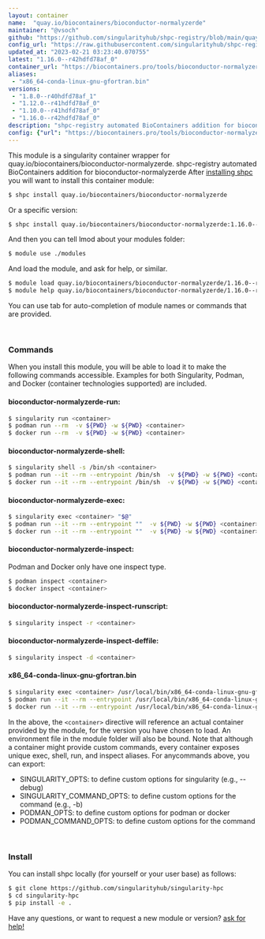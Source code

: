 ```yaml
---
layout: container
name:  "quay.io/biocontainers/bioconductor-normalyzerde"
maintainer: "@vsoch"
github: "https://github.com/singularityhub/shpc-registry/blob/main/quay.io/biocontainers/bioconductor-normalyzerde/container.yaml"
config_url: "https://raw.githubusercontent.com/singularityhub/shpc-registry/main/quay.io/biocontainers/bioconductor-normalyzerde/container.yaml"
updated_at: "2023-02-21 03:23:40.070755"
latest: "1.16.0--r42hdfd78af_0"
container_url: "https://biocontainers.pro/tools/bioconductor-normalyzerde"
aliases:
 - "x86_64-conda-linux-gnu-gfortran.bin"
versions:
 - "1.8.0--r40hdfd78af_1"
 - "1.12.0--r41hdfd78af_0"
 - "1.10.0--r41hdfd78af_0"
 - "1.16.0--r42hdfd78af_0"
description: "shpc-registry automated BioContainers addition for bioconductor-normalyzerde"
config: {"url": "https://biocontainers.pro/tools/bioconductor-normalyzerde", "maintainer": "@vsoch", "description": "shpc-registry automated BioContainers addition for bioconductor-normalyzerde", "latest": {"1.16.0--r42hdfd78af_0": "sha256:ecf06def94ba4bfddd63310354b5b7e9cf2e39ecbdbe8051a97f034d974c711b"}, "tags": {"1.8.0--r40hdfd78af_1": "sha256:90686d98fa3cff795f8b781bf7090468f883aee5dcc796f0d8a955224bf8653a", "1.12.0--r41hdfd78af_0": "sha256:eecd6e09323b90456133fe14d35ae228e45ec61397c4af7dc79d0cb1261b9e9e", "1.10.0--r41hdfd78af_0": "sha256:64a1ce5e5d9bf288157ac7a971aac8d9f30859a0f807143db5a7b4b53a1ba5cd", "1.16.0--r42hdfd78af_0": "sha256:ecf06def94ba4bfddd63310354b5b7e9cf2e39ecbdbe8051a97f034d974c711b"}, "docker": "quay.io/biocontainers/bioconductor-normalyzerde", "aliases": {"x86_64-conda-linux-gnu-gfortran.bin": "/usr/local/bin/x86_64-conda-linux-gnu-gfortran.bin"}}
---
```


This module is a singularity container wrapper for quay.io/biocontainers/bioconductor-normalyzerde.
shpc-registry automated BioContainers addition for bioconductor-normalyzerde
After [installing shpc](#install) you will want to install this container module:


```bash
$ shpc install quay.io/biocontainers/bioconductor-normalyzerde
```

Or a specific version:

```bash
$ shpc install quay.io/biocontainers/bioconductor-normalyzerde:1.16.0--r42hdfd78af_0
```

And then you can tell lmod about your modules folder:

```bash
$ module use ./modules
```

And load the module, and ask for help, or similar.

```bash
$ module load quay.io/biocontainers/bioconductor-normalyzerde/1.16.0--r42hdfd78af_0
$ module help quay.io/biocontainers/bioconductor-normalyzerde/1.16.0--r42hdfd78af_0
```

You can use tab for auto-completion of module names or commands that are provided.

<br>

### Commands

When you install this module, you will be able to load it to make the following commands accessible.
Examples for both Singularity, Podman, and Docker (container technologies supported) are included.

#### bioconductor-normalyzerde-run:

```bash
$ singularity run <container>
$ podman run --rm  -v ${PWD} -w ${PWD} <container>
$ docker run --rm  -v ${PWD} -w ${PWD} <container>
```

#### bioconductor-normalyzerde-shell:

```bash
$ singularity shell -s /bin/sh <container>
$ podman run --it --rm --entrypoint /bin/sh  -v ${PWD} -w ${PWD} <container>
$ docker run --it --rm --entrypoint /bin/sh  -v ${PWD} -w ${PWD} <container>
```

#### bioconductor-normalyzerde-exec:

```bash
$ singularity exec <container> "$@"
$ podman run --it --rm --entrypoint ""  -v ${PWD} -w ${PWD} <container> "$@"
$ docker run --it --rm --entrypoint ""  -v ${PWD} -w ${PWD} <container> "$@"
```

#### bioconductor-normalyzerde-inspect:

Podman and Docker only have one inspect type.

```bash
$ podman inspect <container>
$ docker inspect <container>
```

#### bioconductor-normalyzerde-inspect-runscript:

```bash
$ singularity inspect -r <container>
```

#### bioconductor-normalyzerde-inspect-deffile:

```bash
$ singularity inspect -d <container>
```


#### x86_64-conda-linux-gnu-gfortran.bin

```bash
$ singularity exec <container> /usr/local/bin/x86_64-conda-linux-gnu-gfortran.bin
$ podman run --it --rm --entrypoint /usr/local/bin/x86_64-conda-linux-gnu-gfortran.bin   -v ${PWD} -w ${PWD} <container> -c " $@"
$ docker run --it --rm --entrypoint /usr/local/bin/x86_64-conda-linux-gnu-gfortran.bin   -v ${PWD} -w ${PWD} <container> -c " $@"
```



In the above, the `<container>` directive will reference an actual container provided
by the module, for the version you have chosen to load. An environment file in the
module folder will also be bound. Note that although a container
might provide custom commands, every container exposes unique exec, shell, run, and
inspect aliases. For anycommands above, you can export:

 - SINGULARITY_OPTS: to define custom options for singularity (e.g., --debug)
 - SINGULARITY_COMMAND_OPTS: to define custom options for the command (e.g., -b)
 - PODMAN_OPTS: to define custom options for podman or docker
 - PODMAN_COMMAND_OPTS: to define custom options for the command

<br>

### Install

You can install shpc locally (for yourself or your user base) as follows:

```bash
$ git clone https://github.com/singularityhub/singularity-hpc
$ cd singularity-hpc
$ pip install -e .
```

Have any questions, or want to request a new module or version? [ask for help!](https://github.com/singularityhub/singularity-hpc/issues)